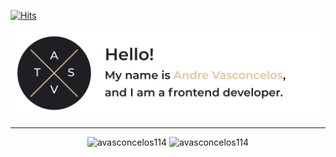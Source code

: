 [![Hits](https://hits.seeyoufarm.com/api/count/incr/badge.svg?url=https%3A%2F%2Fgithub.com%2Favasconcelos114%2Fhit-counter&count_bg=%23DEC79B&title_bg=%23080808&icon=&icon_color=%23B01E1E&title=hits&edge_flat=false)](https://hits.seeyoufarm.com)

![](readme.png)

---

<p align="center">
<img src="https://github-readme-stats.vercel.app/api?username=avasconcelos114&show_icons=true&hide=issues,contribs&theme=ayu-mirage" alt="avasconcelos114" height="140"/>
<img src="https://github-readme-stats.vercel.app/api/top-langs/?username=avasconcelos114&layout=compact&hide=html&langs_count=4&theme=ayu-mirage" alt="avasconcelos114" height="140"/>
</p>
